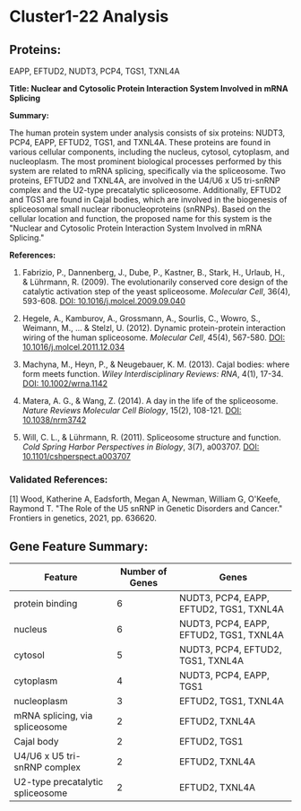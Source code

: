 # Cluster1-22 Analysis

## Proteins: 

EAPP, EFTUD2, NUDT3, PCP4, TGS1, TXNL4A

**Title: Nuclear and Cytosolic Protein Interaction System Involved in mRNA Splicing**

**Summary:**

The human protein system under analysis consists of six proteins: NUDT3, PCP4, EAPP, EFTUD2, TGS1, and TXNL4A. These proteins are found in various cellular components, including the nucleus, cytosol, cytoplasm, and nucleoplasm. The most prominent biological processes performed by this system are related to mRNA splicing, specifically via the spliceosome. Two proteins, EFTUD2 and TXNL4A, are involved in the U4/U6 x U5 tri-snRNP complex and the U2-type precatalytic spliceosome. Additionally, EFTUD2 and TGS1 are found in Cajal bodies, which are involved in the biogenesis of spliceosomal small nuclear ribonucleoproteins (snRNPs). Based on the cellular location and function, the proposed name for this system is the "Nuclear and Cytosolic Protein Interaction System Involved in mRNA Splicing."

**References:**

1. Fabrizio, P., Dannenberg, J., Dube, P., Kastner, B., Stark, H., Urlaub, H., & Lührmann, R. (2009). The evolutionarily conserved core design of the catalytic activation step of the yeast spliceosome. *Molecular Cell*, 36(4), 593-608. [DOI: 10.1016/j.molcel.2009.09.040](https://doi.org/10.1016/j.molcel.2009.09.040)

2. Hegele, A., Kamburov, A., Grossmann, A., Sourlis, C., Wowro, S., Weimann, M., ... & Stelzl, U. (2012). Dynamic protein-protein interaction wiring of the human spliceosome. *Molecular Cell*, 45(4), 567-580. [DOI: 10.1016/j.molcel.2011.12.034](https://doi.org/10.1016/j.molcel.2011.12.034)

3. Machyna, M., Heyn, P., & Neugebauer, K. M. (2013). Cajal bodies: where form meets function. *Wiley Interdisciplinary Reviews: RNA*, 4(1), 17-34. [DOI: 10.1002/wrna.1142](https://doi.org/10.1002/wrna.1142)

4. Matera, A. G., & Wang, Z. (2014). A day in the life of the spliceosome. *Nature Reviews Molecular Cell Biology*, 15(2), 108-121. [DOI: 10.1038/nrm3742](https://doi.org/10.1038/nrm3742)

5. Will, C. L., & Lührmann, R. (2011). Spliceosome structure and function. *Cold Spring Harbor Perspectives in Biology*, 3(7), a003707. [DOI: 10.1101/cshperspect.a003707](https://doi.org/10.1101/cshperspect.a003707)

### Validated References: 

[1] Wood, Katherine A, Eadsforth, Megan A, Newman, William G, O'Keefe, Raymond T. "The Role of the U5 snRNP in Genetic Disorders and Cancer." Frontiers in genetics, 2021, pp. 636620.



## Gene Feature Summary: 

| Feature | Number of Genes | Genes |
| --- | --- | --- |
| protein binding | 6 | NUDT3, PCP4, EAPP, EFTUD2, TGS1, TXNL4A |
| nucleus | 6 | NUDT3, PCP4, EAPP, EFTUD2, TGS1, TXNL4A |
| cytosol | 5 | NUDT3, PCP4, EFTUD2, TGS1, TXNL4A |
| cytoplasm | 4 | NUDT3, PCP4, EAPP, TGS1 |
| nucleoplasm | 3 | EFTUD2, TGS1, TXNL4A |
| mRNA splicing, via spliceosome | 2 | EFTUD2, TXNL4A |
| Cajal body | 2 | EFTUD2, TGS1 |
| U4/U6 x U5 tri-snRNP complex | 2 | EFTUD2, TXNL4A |
| U2-type precatalytic spliceosome | 2 | EFTUD2, TXNL4A |

